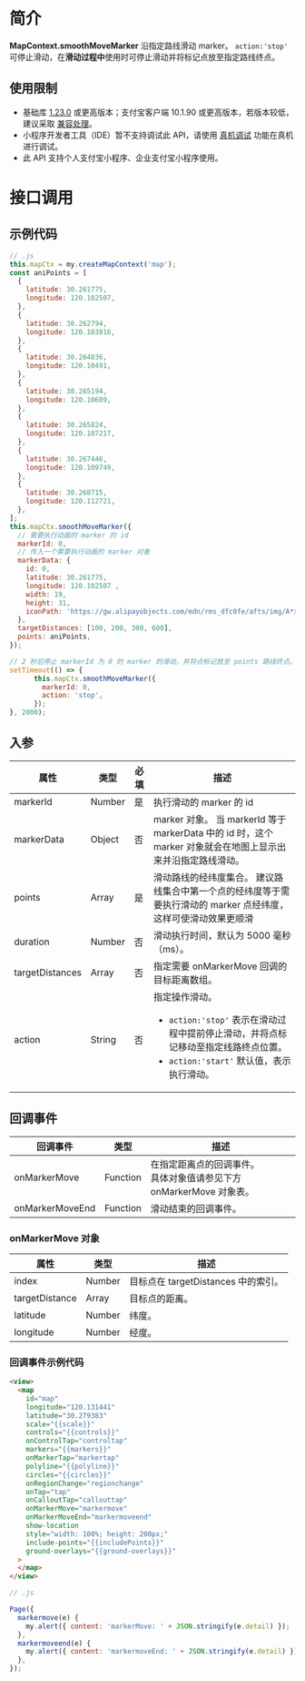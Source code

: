 # 简介

**MapContext.smoothMoveMarker** 沿指定路线滑动 marker。 `action:'stop'` 可停止滑动，在**滑动过程中**使用时可停止滑动并将标记点放至指定路线终点。

## 使用限制

- 基础库 [1.23.0](https://opendocs.alipay.com/mini/framework/lib) 或更高版本；支付宝客户端 10.1.90 或更高版本，若版本较低，建议采取 [兼容处理](https://opendocs.alipay.com/mini/framework/compatibility)。
- 小程序开发者工具（IDE）暂不支持调试此 API，请使用 [真机调试](https://opendocs.alipay.com/mini/ide/remote-debug) 功能在真机进行调试。
- 此 API 支持个人支付宝小程序、企业支付宝小程序使用。

# 接口调用

## 示例代码

```javascript
// .js
this.mapCtx = my.createMapContext('map');
const aniPoints = [
  {
    latitude: 30.261775,
    longitude: 120.102507,
  },
  {
    latitude: 30.262794,
    longitude: 120.103816,
  },
  {
    latitude: 30.264036,
    longitude: 120.10491,
  },
  {
    latitude: 30.265194,
    longitude: 120.10609,
  },
  {
    latitude: 30.265824,
    longitude: 120.107217,
  },
  {
    latitude: 30.267446,
    longitude: 120.109749,
  },
  {
    latitude: 30.268715,
    longitude: 120.112721,
  },
];
this.mapCtx.smoothMoveMarker({
  // 需要执行动画的 marker 的 id
  markerId: 0, 
  // 传入一个需要执行动画的 marker 对象
  markerData: {
    id: 0,
    latitude: 30.261775,
    longitude: 120.102507 ,
    width: 19,
    height: 31,
    iconPath: 'https://gw.alipayobjects.com/mdn/rms_dfc0fe/afts/img/A*x9yERpemTRsAAAAAAAAAAAAAARQnAQ',
  },
  targetDistances: [100, 200, 300, 600],
  points: aniPoints,
});

// 2 秒后停止 markerId 为 0 的 marker 的滑动，并将点标记放至 points 路线终点。代码如下：
setTimeout(() => {
      this.mapCtx.smoothMoveMarker({
        markerId: 0,
        action: 'stop',
      });
}, 2000);
```

## 入参

| **属性** | **类型** | **必填** | **描述** |
| --- | --- | --- | --- |
| markerId | Number | 是 | 执行滑动的 marker 的 id |
| markerData | Object | 否 | marker 对象。 当 markerId 等于 markerData 中的 id 时，这个 marker 对象就会在地图上显示出来并沿指定路线滑动。  |
| points | Array | 是 | 滑动路线的经纬度集合。 建议路线集合中第一个点的经纬度等于需要执行滑动的 marker 点经纬度，这样可使滑动效果更顺滑 |
| duration | Number | 否 | 滑动执行时间，默认为 5000 毫秒（ms）。 |
| targetDistances | Array | 否 | 指定需要 onMarkerMove 回调的目标距离数组。 |
| action | String | 否 | 指定操作滑动。<ul><li>`action:'stop'` 表示在滑动过程中提前停止滑动，并将点标记移动至指定线路终点位置。</li><li>`action:'start'` 默认值，表示执行滑动。</li></ul> |

## 回调事件

| **回调事件** | **类型** | **描述** |
| --- | --- | --- |
| onMarkerMove | Function | 在指定距离点的回调事件。<br />具体对象值请参见下方 onMarkerMove 对象表。 |
| onMarkerMoveEnd | Function | 滑动结束的回调事件。 |

### onMarkerMove 对象

| **属性**       | **类型** | **描述**                            |
| -------------- | -------- | ----------------------------------- |
| index          | Number   | 目标点在 targetDistances 中的索引。 |
| targetDistance | Array    | 目标点的距离。                      |
| latitude       | Number   | 纬度。                              |
| longitude      | Number   | 经度。                              |

### 回调事件示例代码

```html
<view>
  <map
    id="map"
    longitude="120.131441"
    latitude="30.279383"
    scale="{{scale}}"
    controls="{{controls}}"
    onControlTap="controltap"
    markers="{{markers}}"
    onMarkerTap="markertap"
    polyline="{{polyline}}"
    circles="{{circles}}"
    onRegionChange="regionchange"
    onTap="tap"
    onCalloutTap="callouttap"
    onMarkerMove="markermove"
    onMarkerMoveEnd="markermoveend"
    show-location
    style="width: 100%; height: 200px;"
    include-points="{{includePoints}}"
    ground-overlays="{{ground-overlays}}"
  >
  </map>
</view>
```

```javascript
// .js

Page({
  markermove(e) {
    my.alert({ content: 'markerMove: ' + JSON.stringify(e.detail) });
  },
  markermoveend(e) {
    my.alert({ content: 'markermoveEnd: ' + JSON.stringify(e.detail) });
  },
});
```
